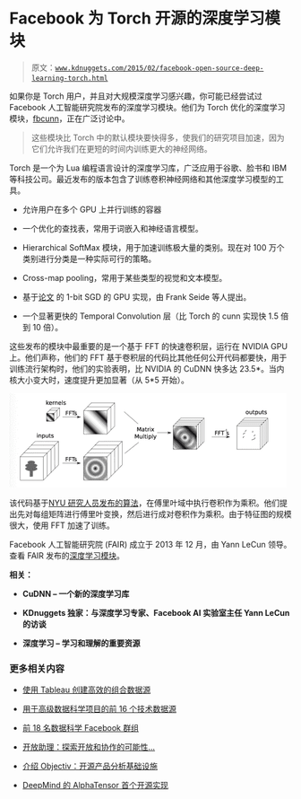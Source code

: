 # Facebook 为 Torch 开源的深度学习模块

> 原文：[`www.kdnuggets.com/2015/02/facebook-open-source-deep-learning-torch.html`](https://www.kdnuggets.com/2015/02/facebook-open-source-deep-learning-torch.html)

如果你是 Torch 用户，并且对大规模深度学习感兴趣，你可能已经尝试过 Facebook 人工智能研究院发布的深度学习模块。他们为 Torch 优化的深度学习模块，[fbcunn](https://github.com/facebook/fbcunn)，正在广泛讨论中。

> 这些模块比 Torch 中的默认模块要快得多，使我们的研究项目加速，因为它们允许我们在更短的时间内训练更大的神经网络。

Torch 是一个为 Lua 编程语言设计的深度学习库，广泛应用于谷歌、脸书和 IBM 等科技公司。最近发布的版本包含了训练卷积神经网络和其他深度学习模型的工具。

+   允许用户在多个 GPU 上并行训练的容器

+   一个优化的查找表，常用于词嵌入和神经语言模型。

+   Hierarchical SoftMax 模块，用于加速训练极大量的类别。现在对 100 万个类别进行分类是一种实际可行的策略。

+   Cross-map pooling，常用于某些类型的视觉和文本模型。

+   基于[论文](http://l.facebook.com/l.php?u=http%3A%2F%2Fresearch.microsoft.com%2Fapps%2Fpubs%2F%3Fid%3D230137&h=XAQFeHapf&s=1) 的 1-bit SGD 的 GPU 实现，由 Frank Seide 等人提出。

+   一个显著更快的 Temporal Convolution 层（比 Torch 的 cunn 实现快 1.5 倍到 10 倍）。

这些发布的模块中最重要的是一个基于 FFT 的快速卷积层，运行在 NVIDIA GPU 上。他们声称，他们的 FFT 基于卷积层的代码比其他任何公开代码都要快，用于训练流行架构时，他们的实验表明，比 NVIDIA 的 CuDNN 快多达 23.5*。当内核大小变大时，速度提升更加显著（从 5*5 开始）。

![fft-convnet](img/4c663b885fa910f134a080bae400d71a.png)

该代码基于[NYU 研究人员发布的算法](http://arxiv.org/pdf/1312.5851v5.pdf)，在傅里叶域中执行卷积作为乘积。他们提出先对每组矩阵进行傅里叶变换，然后进行成对卷积作为乘积。由于特征图的规模很大，使用 FFT 加速了训练。

Facebook 人工智能研究院 (FAIR) 成立于 2013 年 12 月，由 Yann LeCun 领导。查看 FAIR 发布的[深度学习模块](https://github.com/facebook/fbcunn)。

**相关：**

+   **CuDNN – 一个新的深度学习库**

+   **KDnuggets 独家：与深度学习专家、Facebook AI 实验室主任 Yann LeCun 的访谈**

+   **深度学习 – 学习和理解的重要资源**

### 更多相关内容

+   [使用 Tableau 创建高效的组合数据源](https://www.kdnuggets.com/2022/05/create-efficient-combined-data-sources-tableau.html)

+   [用于高级数据科学项目的前 16 个技术数据源](https://www.kdnuggets.com/top-16-technical-data-sources-for-advanced-data-science-projects)

+   [前 18 名数据科学 Facebook 群组](https://www.kdnuggets.com/2022/06/top-18-data-science-facebook-groups.html)

+   [开放助理：探索开放和协作的可能性…](https://www.kdnuggets.com/2023/04/open-assistant-explore-possibilities-open-collaborative-chatbot-development.html)

+   [介绍 Objectiv：开源产品分析基础设施](https://www.kdnuggets.com/2022/06/objectiv-introducing-objectiv-opensource-product-analytics-infrastructure.html)

+   [DeepMind 的 AlphaTensor 首个开源实现](https://www.kdnuggets.com/2023/03/first-open-source-implementation-deepmind-alphatensor.html)
